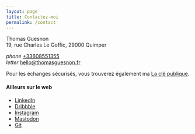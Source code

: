 ```yaml
---
layout: page
title: Contactez-moi
permalink: /contact
---
```


Thomas Guesnon<br/>
19, rue Charles Le Goffic, 29000 Quimper

<i class="ico ico-medium">phone</i>&nbsp;<a href="tel:+33608551355">+33608551355</a><br/>
<i class="ico ico-medium">letter</i>&nbsp;[hello@thomasguesnon.fr](mailto:hello@thomasguesnon.fr)

Pour les échanges sécurisés, vous trouverez également ma [La clé publique](https://platform.thomasguesnon.net/gpg/thomasguesnon.asc).

#### Ailleurs sur le web ####

- [LinkedIn](https://www.linkedin.com/in/thomas-guesnon/)
- [Dribbble](https://dribbble.com/patjennings)
- [Instagram](https://www.instagram.com/thomas.guesnon/)
- [Mastodon](https://mastodon.social/@patjennings)
- [Git](https://framagit.org/patjennings)


